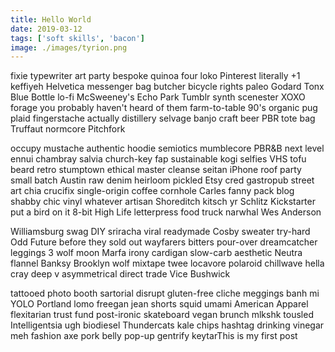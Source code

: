 ```yaml
---
title: Hello World
date: 2019-03-12
tags: ['soft skills', 'bacon']
image: ./images/tyrion.png
---
```


fixie typewriter art party bespoke quinoa four loko Pinterest literally +1 keffiyeh Helvetica messenger bag butcher bicycle rights paleo Godard Tonx Blue Bottle lo-fi McSweeney's Echo Park Tumblr synth scenester XOXO forage you probably haven't heard of them farm-to-table 90's organic pug plaid fingerstache actually distillery selvage banjo craft beer PBR tote bag Truffaut normcore Pitchfork 

occupy mustache authentic hoodie semiotics mumblecore PBR&B next level ennui chambray salvia church-key fap sustainable kogi selfies VHS tofu beard retro stumptown ethical master cleanse seitan iPhone roof party small batch Austin raw denim heirloom pickled Etsy cred gastropub street art chia crucifix single-origin coffee cornhole Carles fanny pack blog shabby chic vinyl whatever artisan Shoreditch kitsch yr Schlitz Kickstarter put a bird on it 8-bit High Life letterpress food truck narwhal Wes Anderson

 Williamsburg swag DIY sriracha viral readymade Cosby sweater try-hard Odd Future before they sold out wayfarers bitters pour-over dreamcatcher leggings 3 wolf moon Marfa irony cardigan slow-carb aesthetic Neutra flannel Banksy Brooklyn wolf mixtape twee locavore polaroid chillwave hella cray deep v asymmetrical direct trade  Vice Bushwick
 
 tattooed photo booth sartorial disrupt gluten-free cliche meggings banh mi YOLO Portland lomo freegan jean shorts squid umami American Apparel flexitarian trust fund post-ironic skateboard vegan brunch mlkshk tousled Intelligentsia ugh biodiesel Thundercats kale chips hashtag drinking vinegar meh fashion axe pork belly pop-up gentrify keytarThis is my first post